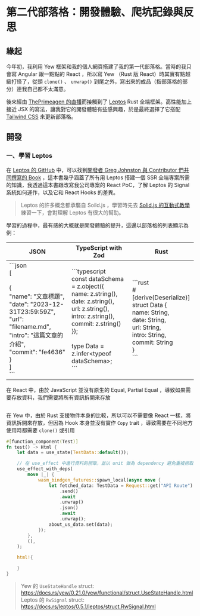 # 第二代部落格：開發體驗、爬坑記錄與反思

## 緣起

今年初，我利用 Yew 框架和我的個人網頁搭建了我的第一代部落格。當時的我只會寫 Angular 跟一點點的 React ，所以寫 Yew （Rust 版 React）時其實有點越級打怪了，從頭 `clone()` 、 `unwrap()` 到尾之外，寫出來的成品（指部落格的部分）連我自己都不太滿意。

後來經由 [ThePrimeagen 的直播](https://www.youtube.com/watch?v=UrMHPrumJEs)而接觸到了 [Leptos](https://leptos.dev) Rust 全端框架。高性能加上接近 JSX 的寫法，讓我對它的開發體驗有些感興趣，於是最終選擇了它搭配 [Tailwind CSS](https://tailwindcss.com) 來更新部落格。

## 開發

### 一、學習 Leptos

在 [Leptos 的 GitHub](https://github.com/leptos-rs/leptos) 中，可以找到[開發者 Greg Johnston 與 Contributor 們共同撰寫的 Book](https://leptos-rs.github.io/leptos/) ，這本書幾乎涵蓋了所有用 Leptos 搭建一個 SSR 全端專案所需的知識，我透過這本書跟改寫我公司專案的 React PoC，了解 Leptos 的 Signal 系統如何運作，以及它和 React Hooks 的差異。

> Leptos 的許多概念都承襲自 Soild.js ，學習時先去 [Solid.js 的互動式教學](https://www.solidjs.com/tutorial/introduction_basics)練習一下，會對理解 Leptos 有很大的幫助。

學習的過程中，最有感的大概就是開發體驗的提升，這邊以部落格的列表顯示為例：

<div class="tg-wrap"><table><thead><tr><th>JSON</th><th>TypeScript with Zod</th><th>Rust</th></tr></thead><tbody><tr><td>```json<br>[<br><br>    {<br>        "name": "文章標題",<br>        "date": "2023-12-31T23:59:59Z",<br>        "url": "filename.md",<br>        "intro": "這篇文章的介紹",<br>        "commit": "fe4636"<br>    }<br>]<br>```</td><td>```typescript<br>const dataSchema = z.object({<br>    name: z.string(),<br>    date: z.string(),<br>    url: z.string(),<br>    intro: z.string(),<br>    commit: z.string()<br>});<br><br>type Data = z.infer&lt;typeof dataSchema&gt;;<br>```</td><td>```rust<br>#[derive(Deserialize)]<br>struct Data {<br>    name: String,<br>    date: String,<br>    url: String,<br>    intro: String,<br>    commit: String<br>}<br>```</td></tr></tbody></table></div>

在 React 中，由於 JavaScript 並沒有原生的 Equal, Partial Equal ，導致如果需要存放資料，我們需要將所有資訊拆開來存放

```javascript

```

在 Yew 中，由於 Rust 支援物件本身的比較，所以可以不需要像 React 一樣，將資訊拆開來存放，但因為 Hook 本身並沒有實作 `Copy` trait ，導致需要在不同地方使用時都需要 `clone()` 或引用

```rust
#[function_component(Test)]
fn test() -> Html {
    let data = use_state(TestData::default());

    // 在 use_effect 中進行資料的撈取，並以 unit 做為 dependency 避免重複撈取
    use_effect_with_deps(
        move |_| {
            wasm_bindgen_futures::spawn_local(async move {
                let fetched_data: TestData = Request::get("API Route")
                    .send()
                    .await
                    .unwrap()
                    .json()
                    .await
                    .unwrap();
                about_us_data.set(data);
            });
        },
        (),
    );

    html!{

    }
}
```

> Yew 的 `UseStateHandle` struct: https://docs.rs/yew/0.21.0/yew/functional/struct.UseStateHandle.html Leptos 的 `RwSignal` struct: https://docs.rs/leptos/0.5.1/leptos/struct.RwSignal.html

